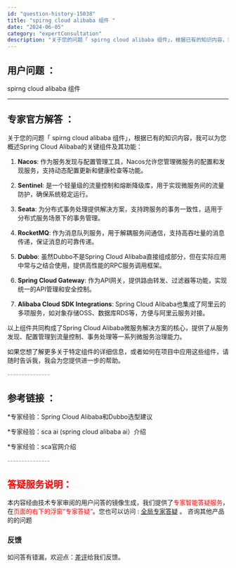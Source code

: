 ```yaml
---
id: "question-history-15038"
title: "spirng cloud alibaba 组件 "
date: "2024-06-05"
category: "expertConsultation"
description: "关于您的问题「 spirng cloud alibaba 组件」，根据已有的知识内容，我可以为您概述Spring Cloud Alibaba的关键组件及其功能：1. **Nacos**: 作为服务发现与配置管理工具，Nacos允许您管理微服务的配置和"
---
```


## 用户问题 ： 
 spirng cloud alibaba 组件  

---------------
## 专家官方解答 ：

关于您的问题「 spirng cloud alibaba 组件」，根据已有的知识内容，我可以为您概述Spring Cloud Alibaba的关键组件及其功能：

1. **Nacos**: 作为服务发现与配置管理工具，Nacos允许您管理微服务的配置和发现服务，支持动态配置更新和健康检查等功能。

2. **Sentinel**: 是一个轻量级的流量控制和熔断降级库，用于实现微服务间的流量防护，确保系统稳定运行。

3. **Seata**: 为分布式事务处理提供解决方案，支持跨服务的事务一致性，适用于分布式服务场景下的事务管理。

4. **RocketMQ**: 作为消息队列服务，用于解耦服务间通信，支持高吞吐量的消息传递，保证消息的可靠传递。

5. **Dubbo**: 虽然Dubbo不是Spring Cloud Alibaba直接组成部分，但在实际应用中常与之结合使用，提供高性能的RPC服务调用框架。

6. **Spring Cloud Gateway**: 作为API网关，提供路由转发、过滤器等功能，实现统一的API管理和安全控制。

7. **Alibaba Cloud SDK Integrations**: Spring Cloud Alibaba也集成了阿里云的多项服务，如对象存储OSS、数据库RDS等，方便与阿里云服务对接。

以上组件共同构成了Spring Cloud Alibaba微服务解决方案的核心，提供了从服务发现、配置管理到流量控制、事务处理等一系列微服务治理能力。

如果您想了解更多关于特定组件的详细信息，或者如何在项目中应用这些组件，请随时告诉我，我会为您提供进一步的帮助。


<font color="#949494">---------------</font> 


## 参考链接 ：

*专家经验：Spring Cloud Alibaba和Dubbo选型建议 
 
 *专家经验：sca ai (spring cloud alibaba ai）介绍 
 
 *专家经验：sca官网介绍 


 <font color="#949494">---------------</font> 
 


## <font color="#FF0000">答疑服务说明：</font> 

本内容经由技术专家审阅的用户问答的镜像生成，我们提供了<font color="#FF0000">专家智能答疑服务</font>，在<font color="#FF0000">页面的右下的浮窗”专家答疑“</font>。您也可以访问 : [全局专家答疑](https://answer.opensource.alibaba.com/docs/intro) 。 咨询其他产品的的问题

### 反馈
如问答有错漏，欢迎点：[差评](https://ai.nacos.io/user/feedbackByEnhancerGradePOJOID?enhancerGradePOJOId=15104)给我们反馈。
